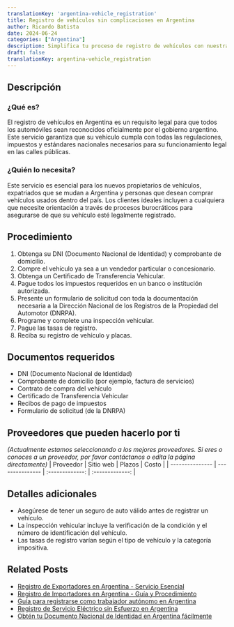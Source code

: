 ```yaml
---
translationKey: 'argentina-vehicle_registration'
title: Registro de vehículos sin complicaciones en Argentina
author: Ricardo Batista
date: 2024-06-24
categories: ["Argentina"]
description: Simplifica tu proceso de registro de vehículos con nuestra guía paso a paso y lista de documentos requeridos en Argentina.
draft: false
translationKey: argentina-vehicle_registration
---
```


## Descripción
### ¿Qué es?
El registro de vehículos en Argentina es un requisito legal para que todos los automóviles sean reconocidos oficialmente por el gobierno argentino. Este servicio garantiza que su vehículo cumpla con todas las regulaciones, impuestos y estándares nacionales necesarios para su funcionamiento legal en las calles públicas.

### ¿Quién lo necesita?
Este servicio es esencial para los nuevos propietarios de vehículos, expatriados que se mudan a Argentina y personas que desean comprar vehículos usados dentro del país. Los clientes ideales incluyen a cualquiera que necesite orientación a través de procesos burocráticos para asegurarse de que su vehículo esté legalmente registrado.

## Procedimiento

1. Obtenga su DNI (Documento Nacional de Identidad) y comprobante de domicilio.
2. Compre el vehículo ya sea a un vendedor particular o concesionario.
3. Obtenga un Certificado de Transferencia Vehicular.
4. Pague todos los impuestos requeridos en un banco o institución autorizada.
5. Presente un formulario de solicitud con toda la documentación necesaria a la Dirección Nacional de los Registros de la Propiedad del Automotor (DNRPA).
6. Programe y complete una inspección vehicular.
7. Pague las tasas de registro.
8. Reciba su registro de vehículo y placas.

## Documentos requeridos

- DNI (Documento Nacional de Identidad)
- Comprobante de domicilio (por ejemplo, factura de servicios)
- Contrato de compra del vehículo
- Certificado de Transferencia Vehicular
- Recibos de pago de impuestos
- Formulario de solicitud (de la DNRPA)

## Proveedores que pueden hacerlo por ti
_(Actualmente estamos seleccionando a los mejores proveedores. Si eres o conoces a un proveedor, por favor contáctanos o edita la página directamente)_
| Proveedor       |     Sitio web    |     Plazos    |       Costo      |
| --------------- | --------------- |  :-------------: | :-------------: |

## Detalles adicionales

- Asegúrese de tener un seguro de auto válido antes de registrar un vehículo.
- La inspección vehicular incluye la verificación de la condición y el número de identificación del vehículo.
- Las tasas de registro varían según el tipo de vehículo y la categoría impositiva.
## Related Posts

- [Registro de Exportadores en Argentina - Servicio Esencial](https://tramitit.com/es/guides/argentina/registro_de_exportadores/)
- [Registro de Importadores en Argentina - Guía y Procedimiento](https://tramitit.com/es/guides/argentina/registro_de_importadores/)
- [Guía para registrarse como trabajador autónomo en Argentina](https://tramitit.com/es/guides/argentina/inscripción_al_régimen_de_autónomos/)
- [Registro de Servicio Eléctrico sin Esfuerzo en Argentina](https://tramitit.com/es/guides/argentina/alta_de_servicio_eléctrico/)
- [Obtén tu Documento Nacional de Identidad en Argentina fácilmente](https://tramitit.com/es/guides/argentina/documento_nacional_de_identidad/)